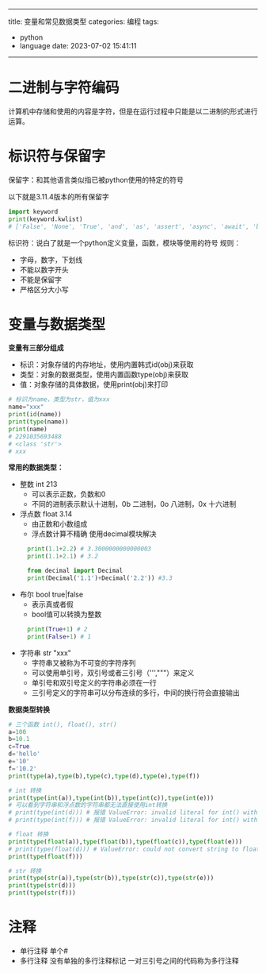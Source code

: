 
---
title: 变量和常见数据类型
categories: 编程
tags:
  - python
  - language
date: 2023-07-02 15:41:11
---

# 二进制与字符编码
计算机中存储和使用的内容是字符，但是在运行过程中只能是以二进制的形式进行运算。

# 标识符与保留字
保留字：和其他语言类似指已被python使用的特定的符号

以下就是3.11.4版本的所有保留字
```python
import keyword
print(keyword.kwlist)
# ['False', 'None', 'True', 'and', 'as', 'assert', 'async', 'await', 'break', 'class', 'continue', 'def', 'del', 'elif', 'else', 'except', 'finally', 'for', 'from', 'global', 'if', 'import', 'in', 'is', 'lambda', 'nonlocal', 'not', 'or', 'pass', 'raise', 'return', 'try', 'while', 'with', 'yield']
```

标识符：说白了就是一个python定义变量，函数，模块等使用的符号
规则：
- 字母，数字，下划线
- 不能以数字开头
- 不能是保留字
- 严格区分大小写

# 变量与数据类型

**变量有三部分组成**
- 标识：对象存储的内存地址，使用内置韩式id(obj)来获取
- 类型：对象的数据类型，使用内置函数type(obj)来获取
- 值：对象存储的具体数据，使用print(obj)来打印
```python
# 标识为name，类型为str，值为xxx
name="xxx"
print(id(name))
print(type(name))
print(name)
# 2291035693488
# <class 'str'>
# xxx
```

**常用的数据类型：**
- 整数 int 213
  - 可以表示正数，负数和0
  - 不同的进制表示默认十进制，0b 二进制，0o 八进制，0x 十六进制
- 浮点数 float 3.14
  - 由正数和小数组成
  - 浮点数计算不精确  使用decimal模块解决
  ```python
    print(1.1+2.2) # 3.3000000000000003
    print(1.1+2.1) # 3.2

    from decimal import Decimal
    print(Decimal('1.1')+Decimal('2.2')) #3.3
  ```
- 布尔 bool true|false
  - 表示真或者假
  - bool值可以转换为整数
  ```python
    print(True+1) # 2
    print(False+1) # 1
  ```
- 字符串 str "xxx"
  - 字符串又被称为不可变的字符序列
  - 可以使用单引号，双引号或者三引号（''',"""）来定义
  - 单引号和双引号定义的字符串必须在一行
  - 三引号定义的字符串可以分布连续的多行，中间的换行符会直接输出

**数据类型转换**
```python
# 三个函数 int(), float(), str()
a=100
b=10.1
c=True
d='hello'
e='10'
f='10.2'
print(type(a),type(b),type(c),type(d),type(e),type(f))

# int 转换
print(type(int(a)),type(int(b)),type(int(c)),type(int(e)))
# 可以看到字符串和浮点数的字符串都无法直接使用int转换
# print(type(int(d))) # 报错 ValueError: invalid literal for int() with base 10: 'hello'
# print(type(int(f))) # 报错 ValueError: invalid literal for int() with base 10: '10.2'

# float 转换
print(type(float(a)),type(float(b)),type(float(c)),type(float(e)))
# print(type(float(d))) # ValueError: could not convert string to float: 'hello'
print(type(float(f)))

# str 转换
print(type(str(a)),type(str(b)),type(str(c)),type(str(e)))
print(type(str(d)))
print(type(str(f)))
```

# 注释
- 单行注释 单个#
- 多行注释 没有单独的多行注释标记 一对三引号之间的代码称为多行注释

